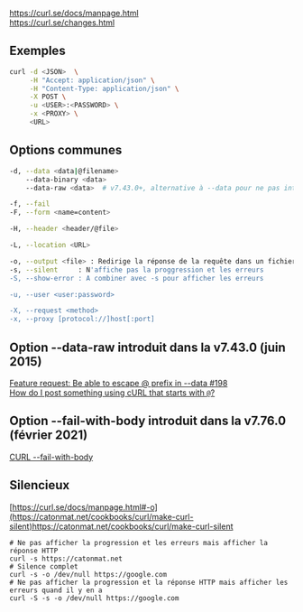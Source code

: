 https://curl.se/docs/manpage.html \
https://curl.se/changes.html

## Exemples

```sh
curl -d <JSON>  \
     -H "Accept: application/json" \
     -H "Content-Type: application/json" \
     -X POST \
     -u <USER>:<PASSWORD> \
     -x <PROXY> \
     <URL>
```

## Options communes

```sh
-d, --data <data|@filename>
    --data-binary <data>
    --data-raw <data>  # v7.43.0+, alternative à --data pour ne pas interpréter le caractère @

-f, --fail
-F, --form <name=content>

-H, --header <header/@file>

-L, --location <URL>

-o, --output <file> : Redirige la réponse de la requête dans un fichier au lieu de stdout
-s, --silent     : N'affiche pas la proggression et les erreurs
-S, --show-error : A combiner avec -s pour afficher les erreurs

-u, --user <user:password>

-X, --request <method>
-x, --proxy [protocol://]host[:port]
```

## Option --data-raw introduit dans la v7.43.0 (juin 2015)

[Feature request: Be able to escape @ prefix in --data #198](https://github.com/curl/curl/issues/198) \
[How do I post something using cURL that starts with `@`?](https://unix.stackexchange.com/questions/193611/how-do-i-post-something-using-curl-that-starts-with)

## Option --fail-with-body introduit dans la v7.76.0 (février 2021)

[CURL --fail-with-body](https://daniel.haxx.se/blog/2021/02/11/curl-fail-with-body/)

## Silencieux

[https://curl.se/docs/manpage.html#-o](https://catonmat.net/cookbooks/curl/make-curl-silent)https://catonmat.net/cookbooks/curl/make-curl-silent

``` shell
# Ne pas afficher la progression et les erreurs mais afficher la réponse HTTP
curl -s https://catonmat.net
# Silence complet
curl -s -o /dev/null https://google.com
# Ne pas afficher la progression et la réponse HTTP mais afficher les erreurs quand il y en a 
curl -S -s -o /dev/null https://google.com
```
